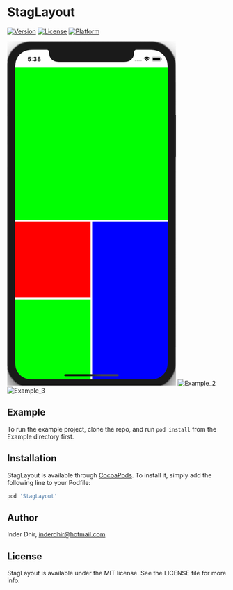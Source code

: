 # StagLayout

[![Version](https://img.shields.io/cocoapods/v/StagLayout.svg?style=flat)](https://cocoapods.org/pods/StagLayout)
[![License](https://img.shields.io/cocoapods/l/StagLayout.svg?style=flat)](https://cocoapods.org/pods/StagLayout)
[![Platform](https://img.shields.io/cocoapods/p/StagLayout.svg?style=flat)](https://cocoapods.org/pods/StagLayout)

![Example_1](example_1.png)
![Example_2](example_2.png)
![Example_3](example_3.png)

## Example

To run the example project, clone the repo, and run `pod install` from the Example directory first.

## Installation

StagLayout is available through [CocoaPods](https://cocoapods.org). To install
it, simply add the following line to your Podfile:

```ruby
pod 'StagLayout'
```

## Author

Inder Dhir, inderdhir@hotmail.com

## License

StagLayout is available under the MIT license. See the LICENSE file for more info.
